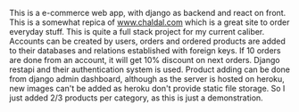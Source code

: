 This is a e-commerce web app, with django as backend and react on front. This is a somewhat repica of www.chaldal.com which is a great site to order everyday stuff. This is quite a full stack project for my current caliber. Accounts can be created by users, orders and ordered products are added to their databases and relations established with foreign keys. If 10 orders are done from an account, it will get 10% discount on next orders. Django restapi and their authentication system is used.
Product adding can be done from django admin dashboard, although as the server is hosted on heroku, new images can't be added as heroku don't provide static file storage. So I just added 2/3 products per category, as this is just a demonstration.
